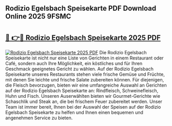 ## Rodizio Egelsbach Speisekarte PDF Download Online 2025 9FSMC

# <h2><a href="http://gc95w4.nevu.top/?p=Rodizio+Egelsbach+Speisekarte">🔗 👉🔴 Rodizio Egelsbach Speisekarte 2025 PDF</a></h2>

[![Rodizio Egelsbach Speisekarte 2025 PDF](https://i.imgur.com/dBaPXMq.png)](http://gc95w4.nevu.top/?p=Rodizio+Egelsbach+Speisekarte)
Die Rodizio Egelsbach Speisekarte ist nicht nur eine Liste von Gerichten in einem Restaurant oder Café, sondern auch Ihre Möglichkeit, ein köstliches und für Ihren Geschmack geeignetes Gericht zu wählen. Auf der Rodizio Egelsbach Speisekarte unseres Restaurants stehen viele frische Gemüse und Früchte, mit denen Sie leichte und frische Salate zubereiten können. Für diejenigen, die Fleisch bevorzugen, bieten wir eine umfangreiche Auswahl an Gerichten auf der Rodizio Egelsbach Speisekarte an: Rindfleisch, Schweinefleisch, Huhn und Fisch. Unseren Auserwählten bieten wir Gourmet-Gerichte wie Schaschlik und Steak an, die bei frischem Feuer zubereitet werden. Unser Team ist immer bereit, Ihnen bei der Auswahl der Speisen auf der Rodizio Egelsbach Speisekarte zu helfen und Ihnen einen bequemen und angenehmen Service zu bieten.
